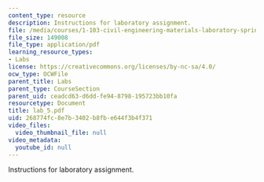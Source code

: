```yaml
---
content_type: resource
description: Instructions for laboratory assignment.
file: /media/courses/1-103-civil-engineering-materials-laboratory-spring-2004/268774fc8e7b3402b8fbe644f3b4f371_lab_5.pdf
file_size: 149008
file_type: application/pdf
learning_resource_types:
- Labs
license: https://creativecommons.org/licenses/by-nc-sa/4.0/
ocw_type: OCWFile
parent_title: Labs
parent_type: CourseSection
parent_uid: ceadcd63-d6dd-fe94-8798-195723bb10fa
resourcetype: Document
title: lab_5.pdf
uid: 268774fc-8e7b-3402-b8fb-e644f3b4f371
video_files:
  video_thumbnail_file: null
video_metadata:
  youtube_id: null
---
```

Instructions for laboratory assignment.